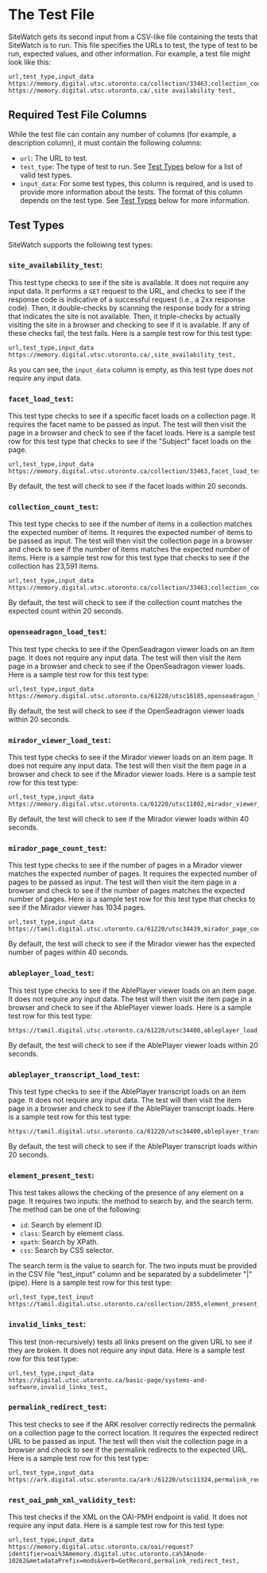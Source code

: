 # The Test File
SiteWatch gets its second input from a CSV-like file containing the tests that SiteWatch is to run. This file specifies the URLs to test, the type of test to be run, expected values, and other information. For example, a test file might look like this:
```csv
url,test_type,input_data
https://memory.digital.utsc.utoronto.ca/collection/33463,collection_count_test,23591
https://memory.digital.utsc.utoronto.ca/,site availability test,
```

## Required Test File Columns
While the test file can contain any number of columns (for example, a description column), it must contain the following columns:
* `url`: The URL to test.
* `test_type`: The type of test to run. See [Test Types](#test-types) below for a list of valid test types.
* `input_data`: For some test types, this column is required, and is used to provide more information about the tests. The format of this column depends on the test type. See [Test Types](#test-types) below for more information.

## Test Types
SiteWatch supports the following test types:

### `site_availability_test`:
This test type checks to see if the site is available. It does not require any input data. It performs a `GET` request to the URL, and checks to see if the response code is indicative of a successful request (i.e., a 2xx response code). Then, it double-checks by scanning the response body for a string that indicates the site is not available. Then, it triple-checks by actually visiting the site in a browser and checking to see if it is available. If any of these checks fail, the test fails. Here is a sample test row for this test type:
```csv
url,test_type,input_data
https://memory.digital.utsc.utoronto.ca/,site_availability_test,
```
As you can see, the `input_data` column is empty, as this test type does not require any input data.

### `facet_load_test`:
This test type checks to see if a specific facet loads on a collection page. It requires the facet name to be passed as input. The test will then visit the page in a browser and check to see if the facet loads. Here is a sample test row for this test type that checks to see if the "Subject" facet loads on the page.
```csv
url,test_type,input_data
https://memory.digital.utsc.utoronto.ca/collection/33463,facet_load_test,Subject
```
By default, the test will check to see if the facet loads within 20 seconds.


### `collection_count_test`:
This test type checks to see if the number of items in a collection matches the expected number of items. It requires the expected number of items to be passed as input. The test will then visit the collection page in a browser and check to see if the number of items matches the expected number of items. Here is a sample test row for this test type that checks to see if the collection has 23,591 items.
```csv
url,test_type,input_data
https://memory.digital.utsc.utoronto.ca/collection/33463,collection_count_test,23591
```
By default, the test will check to see if the collection count matches the expected count within 20 seconds.

### `openseadragon_load_test`:
This test type checks to see if the OpenSeadragon viewer loads on an item page. It does not require any input data. The test will then visit the item page in a browser and check to see if the OpenSeadragon viewer loads. Here is a sample test row for this test type:
```csv
url,test_type,input_data
https://memory.digital.utsc.utoronto.ca/61220/utsc16185,openseadragon_load_test,
```
By default, the test will check to see if the OpenSeadragon viewer loads within 20 seconds.

### `mirador_viewer_load_test`:
This test type checks to see if the Mirador viewer loads on an item page. It does not require any input data. The test will then visit the item page in a browser and check to see if the Mirador viewer loads. Here is a sample test row for this test type:
```csv
url,test_type,input_data
https://memory.digital.utsc.utoronto.ca/61220/utsc11802,mirador_viewer_load_test,4
```
By default, the test will check to see if the Mirador viewer loads within 40 seconds.

### `mirador_page_count_test`:
This test type checks to see if the number of pages in a Mirador viewer matches the expected number of pages. It requires the expected number of pages to be passed as input. The test will then visit the item page in a browser and check to see if the number of pages matches the expected number of pages. Here is a sample test row for this test type that checks to see if the Mirador viewer has 1034 pages.
```csv
url,test_type,input_data
https://tamil.digital.utsc.utoronto.ca/61220/utsc34439,mirador_page_count_test,1034
```
By default, the test will check to see if the Mirador viewer has the expected number of pages within 40 seconds.

### `ableplayer_load_test`:
This test type checks to see if the AblePlayer viewer loads on an item page. It does not require any input data. The test will then visit the item page in a browser and check to see if the AblePlayer viewer loads. Here is a sample test row for this test type:
```csv
https://tamil.digital.utsc.utoronto.ca/61220/utsc34400,ableplayer_load_test,
```
By default, the test will check to see if the AblePlayer viewer loads within 20 seconds.

### `ableplayer_transcript_load_test`:
This test type checks to see if the AblePlayer transcript loads on an item page. It does not require any input data. The test will then visit the item page in a browser and check to see if the AblePlayer transcript loads. Here is a sample test row for this test type:
```csv
https://tamil.digital.utsc.utoronto.ca/61220/utsc34400,ableplayer_transcript_load_test,
```
By default, the test will check to see if the AblePlayer transcript loads within 20 seconds.

### `element_present_test`:
This test takes allows the checking of the presence of any element on a page. It requires two inputs: the method to search by, and the search term. The method can be one of the following:
* `id`: Search by element ID.
* `class`: Search by element class.
* `xpath`: Search by XPath.
* `css`: Search by CSS selector.

The search term is the value to search for. The two inputs must be provided in the CSV file "test_input" column and be separated by a subdelimeter "|" (pipe). Here is a sample test row for this test type:
```csv
url,test_type,test_input
https://tamil.digital.utsc.utoronto.ca/collection/2855,element_present_test,xpath|/html/body/div/div[2]/div/div[2]/div/div/div/div/div/div[2]/div/aside/div[3]/h2
```

### `invalid_links_test`:
This test (non-recursively) tests all links present on the given URL to see if they are broken. It does not require any input data. Here is a sample test row for this test type:
```csv
url,test_type,input_data
https://digital.utsc.utoronto.ca/basic-page/systems-and-software,invalid_links_test,
```

### `permalink_redirect_test`:
This test checks to see if the ARK resolver correctly redirects the permalink on a collection page to the correct location. It requires the expected redirect URL to be passed as input. The test will then visit the collection page in a browser and check to see if the permalink redirects to the expected URL. Here is a sample test row for this test type:
```csv
url,test_type,input_data
https://ark.digital.utsc.utoronto.ca/ark:/61220/utsc11324,permalink_redirect_test,https://tamil.digital.utsc.utoronto.ca/61220/utsc11324
```

### `rest_oai_pmh_xml_validity_test`:
This test checks if the XML on the OAI-PMH endpoint is valid. It does not require any input data. Here is a sample test row for this test type:
```csv
url,test_type,input_data
https://memory.digital.utsc.utoronto.ca/oai/request?identifier=oai%3Amemory.digital.utsc.utoronto.ca%3Anode-10262&metadataPrefix=mods&verb=GetRecord,permalink_redirect_test,
```